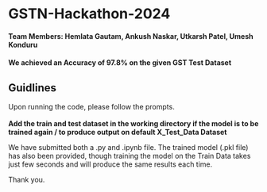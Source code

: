 # GSTN-Hackathon-2024
#### Team Members: Hemlata Gautam, Ankush Naskar, Utkarsh Patel, Umesh Konduru

#### We achieved an Accuracy of **97.8%** on the given GST Test Dataset

## Guidlines
Upon running the code, please follow the prompts. <br>
<br>
**Add the train and test dataset in the working directory if the model is to be trained again / to produce output on default X_Test_Data Dataset**

We have submitted both a .py and .ipynb file.
The trained model (.pkl file) has also been provided, though training the model on the Train Data takes just few seconds and will produce the same results each time.

Thank you.
